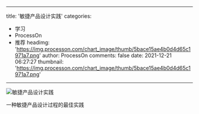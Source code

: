
---
title: '敏捷产品设计实践'
categories: 
 - 学习
 - ProcessOn
 - 推荐
headimg: 'https://img.processon.com/chart_image/thumb/5bace15ae4b0d4d65c1971a7.png'
author: ProcessOn
comments: false
date: 2021-12-21 06:27:27
thumbnail: 'https://img.processon.com/chart_image/thumb/5bace15ae4b0d4d65c1971a7.png'
---

<div>   
<img class="thumb" alt="敏捷产品设计实践" src="https://img.processon.com/chart_image/thumb/5bace15ae4b0d4d65c1971a7.png" referrerpolicy="no-referrer">
<p>一种敏捷产品设计过程的最佳实践</p>  
</div>
            